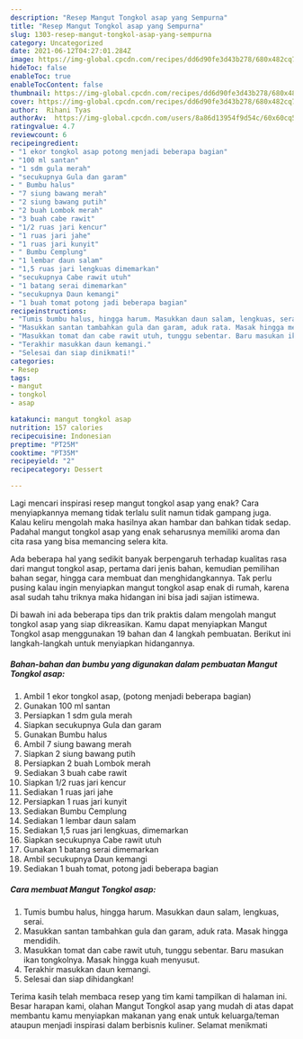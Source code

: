 ```yaml
---
description: "Resep Mangut Tongkol asap yang Sempurna"
title: "Resep Mangut Tongkol asap yang Sempurna"
slug: 1303-resep-mangut-tongkol-asap-yang-sempurna
category: Uncategorized
date: 2021-06-12T04:27:01.284Z
image: https://img-global.cpcdn.com/recipes/dd6d90fe3d43b278/680x482cq70/mangut-tongkol-asap-foto-resep-utama.jpg
hideToc: false
enableToc: true
enableTocContent: false
thumbnail: https://img-global.cpcdn.com/recipes/dd6d90fe3d43b278/680x482cq70/mangut-tongkol-asap-foto-resep-utama.jpg
cover: https://img-global.cpcdn.com/recipes/dd6d90fe3d43b278/680x482cq70/mangut-tongkol-asap-foto-resep-utama.jpg
author:  Rihani Tyas
authorAv:  https://img-global.cpcdn.com/users/8a86d13954f9d54c/60x60cq50/avatar.jpg
ratingvalue: 4.7
reviewcount: 6
recipeingredient:
- "1 ekor tongkol asap potong menjadi beberapa bagian"
- "100 ml santan"
- "1 sdm gula merah"
- "secukupnya Gula dan garam"
- " Bumbu halus"
- "7 siung bawang merah"
- "2 siung bawang putih"
- "2 buah Lombok merah"
- "3 buah cabe rawit"
- "1/2 ruas jari kencur"
- "1 ruas jari jahe"
- "1 ruas jari kunyit"
- " Bumbu Cemplung"
- "1 lembar daun salam"
- "1,5 ruas jari lengkuas dimemarkan"
- "secukupnya Cabe rawit utuh"
- "1 batang serai dimemarkan"
- "secukupnya Daun kemangi"
- "1 buah tomat potong jadi beberapa bagian"
recipeinstructions:
- "Tumis bumbu halus, hingga harum. Masukkan daun salam, lengkuas, serai."
- "Masukkan santan tambahkan gula dan garam, aduk rata. Masak hingga mendidih."
- "Masukkan tomat dan cabe rawit utuh, tunggu sebentar. Baru masukan ikan tongkolnya. Masak hingga kuah menyusut."
- "Terakhir masukkan daun kemangi."
- "Selesai dan siap dinikmati!"
categories:
- Resep
tags:
- mangut
- tongkol
- asap

katakunci: mangut tongkol asap 
nutrition: 157 calories
recipecuisine: Indonesian
preptime: "PT25M"
cooktime: "PT35M"
recipeyield: "2"
recipecategory: Dessert

---
```



Lagi mencari inspirasi resep mangut tongkol asap yang enak? Cara menyiapkannya memang tidak terlalu sulit namun tidak gampang juga. Kalau keliru mengolah maka hasilnya akan hambar dan bahkan tidak sedap. Padahal mangut tongkol asap yang enak seharusnya memiliki aroma dan cita rasa yang bisa memancing selera kita.


Ada beberapa hal yang sedikit banyak berpengaruh terhadap kualitas rasa dari mangut tongkol asap, pertama dari jenis bahan, kemudian pemilihan bahan segar, hingga cara membuat dan menghidangkannya. Tak perlu pusing kalau ingin menyiapkan mangut tongkol asap enak di rumah, karena asal sudah tahu triknya maka hidangan ini bisa jadi sajian istimewa.




Di bawah ini ada beberapa tips dan trik praktis dalam mengolah mangut tongkol asap yang siap dikreasikan. Kamu dapat menyiapkan Mangut Tongkol asap menggunakan 19 bahan dan 4 langkah pembuatan. Berikut ini langkah-langkah untuk menyiapkan hidangannya.

<!--inarticleads1-->

##### Bahan-bahan dan bumbu yang digunakan dalam pembuatan Mangut Tongkol asap:

1. Ambil 1 ekor tongkol asap, (potong menjadi beberapa bagian)
1. Gunakan 100 ml santan
1. Persiapkan 1 sdm gula merah
1. Siapkan secukupnya Gula dan garam
1. Gunakan  Bumbu halus
1. Ambil 7 siung bawang merah
1. Siapkan 2 siung bawang putih
1. Persiapkan 2 buah Lombok merah
1. Sediakan 3 buah cabe rawit
1. Siapkan 1/2 ruas jari kencur
1. Sediakan 1 ruas jari jahe
1. Persiapkan 1 ruas jari kunyit
1. Sediakan  Bumbu Cemplung
1. Sediakan 1 lembar daun salam
1. Sediakan 1,5 ruas jari lengkuas, dimemarkan
1. Siapkan secukupnya Cabe rawit utuh
1. Gunakan 1 batang serai dimemarkan
1. Ambil secukupnya Daun kemangi
1. Sediakan 1 buah tomat, potong jadi beberapa bagian




<!--inarticleads2-->

##### Cara membuat Mangut Tongkol asap:

1. Tumis bumbu halus, hingga harum. Masukkan daun salam, lengkuas, serai.
1. Masukkan santan tambahkan gula dan garam, aduk rata. Masak hingga mendidih.
1. Masukkan tomat dan cabe rawit utuh, tunggu sebentar. Baru masukan ikan tongkolnya. Masak hingga kuah menyusut.
1. Terakhir masukkan daun kemangi.
1. Selesai dan siap dihidangkan!



Terima kasih telah membaca resep yang tim kami tampilkan di halaman ini. Besar harapan kami, olahan Mangut Tongkol asap yang mudah di atas dapat membantu kamu menyiapkan makanan yang enak untuk keluarga/teman ataupun menjadi inspirasi dalam berbisnis kuliner. Selamat menikmati
